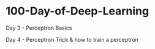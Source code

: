 # 100-Day-of-Deep-Learning

Day 3 - Perceptron Basics

Day 4 - Perceptron Trick & how to train a perceptron

